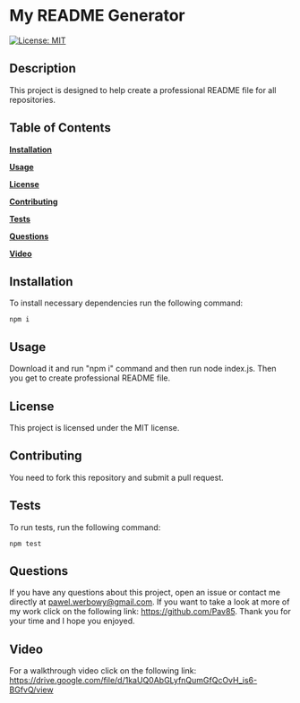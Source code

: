 
# My README Generator
[![License: MIT](https://img.shields.io/badge/License-MIT-yellow.svg)](https://opensource.org/licenses/MIT)
## Description
This project is designed to help create a professional README file for all repositories.
## Table of Contents

**[Installation](#Installation)**<br>

**[Usage](#Usage)**<br>

**[License](#License)**<br>

**[Contributing](#Contributing)**<br>

**[Tests](#Tests)**<br>

**[Questions](#Questions)**<br>

**[Video](#Video)**<br>

## Installation
To install necessary dependencies run the following command:

```  
npm i 
 ```

## Usage
Download it and run "npm i" command and then run node index.js. Then you get to create professional README file.

## License
This project is licensed under the MIT license.

## Contributing
You need to fork this repository and submit a pull request.

## Tests
To run tests, run the following command:

```  
npm test 
 ```

## Questions
If you have any questions about this project, open an issue or contact me directly at 
pawel.werbowy@gmail.com. If you want to take a look at more of my work click on the following link:
https://github.com/Pav85. Thank you for your time and I hope you enjoyed.

## Video
For a walkthrough video click on the following link:
https://drive.google.com/file/d/1kaUQ0AbGLyfnQumGfQcOvH_is6-BGfvQ/view

